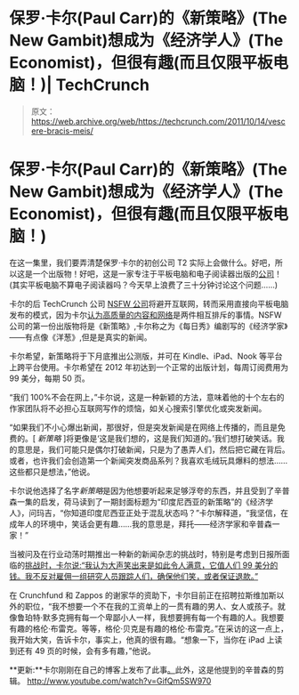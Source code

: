 # 保罗·卡尔(Paul Carr)的《新策略》(The New Gambit)想成为《经济学人》(The Economist)，但很有趣(而且仅限平板电脑！)| TechCrunch

> 原文：<https://web.archive.org/web/https://techcrunch.com/2011/10/14/vescere-bracis-meis/>

# 保罗·卡尔(Paul Carr)的《新策略》(The New Gambit)想成为《经济学人》(The Economist)，但很有趣(而且仅限平板电脑！)

在这一集里，我们要弄清楚保罗·卡尔的初创公司 T2 实际上会做什么。好吧，所以这是一个出版物！好吧，这是一家专注于平板电脑和电子阅读器出版的[公司](https://web.archive.org/web/20230407041026/http://www.nsfwcorp.com/)！(其实平板电脑不算电子阅读器吗？今天早上浪费了三十分钟讨论这个问题……)

卡尔的后 TechCrunch 公司 [NSFW 公司](https://web.archive.org/web/20230407041026/http://www.nsfwcorp.com/)将避开互联网，转而采用直接向平板电脑发布的模式，因为卡尔[认为高质量的内容和网络](https://web.archive.org/web/20230407041026/https://techcrunch.com/2011/08/27/who-wouldve-thought-it-figures/)是两件相互排斥的事情。NSFW 公司的第一份出版物将是《新策略》,卡尔称之为《每日秀》编剧写的《经济学家》——有点像《洋葱》,但是是真实的新闻。

卡尔希望，新策略将于下月底推出公测版，并可在 Kindle、iPad、Nook 等平台上跨平台使用。卡尔希望在 2012 年初达到一个正常的出版计划，每周订阅费用为 99 美分，每期 50 页。

“我们 100%不会在网上，”卡尔说，这是一种新颖的方法，意味着他的十个左右的作家团队将不必担心互联网写作的烦恼，如关心搜索引擎优化或突发新闻。

“如果我们不小心爆出新闻，那很好，但是突发新闻是在网络上传播的，而且是免费的。[ *新策略* ]将更像是‘这是我们想的，这是我们知道的。’我们想打破笑话。我的意思是，我们可能只是偶尔打破新闻，只是为了愚弄人们，然后把它藏在背后。或者，也许我们会创造第一个新闻突发商品系列？我喜欢毛绒玩具爆料的想法……这些都只是想法，”他说。

卡尔说他选择了名字*新策略*是因为他想要听起来足够浮夸的东西，并且受到了辛普森一集的启发，荷马读到了一期封面标题为“印度尼西亚的新策略”的《经济学人》，问玛吉，“你知道印度尼西亚正处于混乱状态吗？”卡尔解释道，“我坚信，在成年人的环境中，笑话会更有趣……我的意思是，拜托——经济学家和辛普森一家！”

当被问及在行业动荡时期推出一种新的新闻杂志的挑战时，特别是考虑到日报所面临的[挑战时，卡尔说:“我认为大声笑出来是如此令人满意，它值人们 99 美分的钱。我不反对雇佣一组研究人员跟踪人们，确保他们笑，或者保证退款。”](https://web.archive.org/web/20230407041026/http://www.bloomberg.com/news/2011-09-28/news-corp-s-daily-with-120-000-readers-trails-murdoch-goal-for-profits.html)

在 Crunchfund 和 Zappos 的谢家华的资助下，卡尔目前正在招聘拉斯维加斯以外的职位，“我不想要一个不在我的工资单上的一贯有趣的男人、女人或孩子。就像鲁珀特·默多克拥有每一个卑鄙小人一样，我想要拥有每一个有趣的人。我想要有趣的格伦·布雷克。等等，格伦·贝克是有趣的格伦·布雷克。”在采访的这一点上，我开始大笑，告诉卡尔，事实上，他真的很有趣。“想象一下，当你在 iPad 上读到还有 49 页的时候，会有多有趣，”他说。

**更新:**卡尔刚刚在自己的博客上发布了此事[。](https://web.archive.org/web/20230407041026/http://blog.paulcarr.com/2011/10/14/opening-gambit/)此外，这是他提到的辛普森的剪辑。
http://www.youtube.com/watch?v=GifQm5SW970